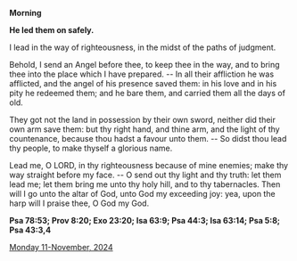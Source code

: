 **Morning**

**He led them on safely.**
 
I lead in the way of righteousness, in the midst of the paths of judgment.
 
Behold, I send an Angel before thee, to keep thee in the way, and to bring thee into the place which I have prepared. -- In all their affliction he was afflicted, and the angel of his presence saved them: in his love and in his pity he redeemed them; and he bare them, and carried them all the days of old.
 
They got not the land in possession by their own sword, neither did their own arm save them: but thy right hand, and thine arm, and the light of thy countenance, because thou hadst a favour unto them. -- So didst thou lead thy people, to make thyself a glorious name.
 
Lead me, O LORD, in thy righteousness because of mine enemies; make thy way straight before my face. -- O send out thy light and thy truth: let them lead me; let them bring me unto thy holy hill, and to thy tabernacles. Then will I go unto the altar of God, unto God my exceeding joy: yea, upon the harp will I praise thee, O God my God.  

**Psa 78:53; Prov 8:20; Exo 23:20; Isa 63:9; Psa 44:3; Isa 63:14; Psa 5:8; Psa 43:3,4**

[Monday 11-November, 2024](https://t.me/daily_light)
